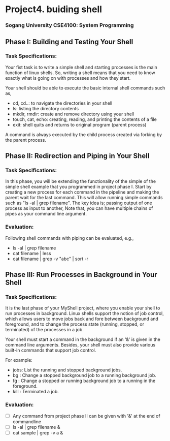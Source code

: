 # Project4. buiding shell
### Sogang University CSE4100: System Programming 

## Phase I: Building and Testing Your Shell
### Task Specifications:
Your fist task is to write a simple shell and starting processes is the main function of linux shells.
So, writing a shell means that you need to know exactly what is going on with processes and how they start.

Your shell should be able to execute the basic internal shell commands such as,

- cd, cd..: to navigate the directories in your shell
- ls: listing the directory contents
- mkdir, rmdir: create and remove directory using your shell
- touch, cat, echo: creating, reading, and printing the contents of a file
- exit: shell quits and returns to original program (parent process)

A command is always executed by the child process created via forking by the parent process.

## Phase II: Redirection and Piping in Your Shell
### Task Specifications:
In this phase, you will be extending the functionality of the simple of the simple shell example that you programmed in project phase I.
Start by creating a new process for each command in the pipeline and making the parent wait for the last command. This will allow running simple commands such as "ls -al | grep filename".
The key idea is; passing output of one process as input to another, Note that, you can have multiple chains of pipes as your command line argument.

### Evaluation:
Following shell commands with piping can be evaluated, e.g.,

- ls -al | grep filename
- cat filename | less
- cat filename | grep -v "abc" | sort -r

## Phase III: Run Processes in Background in Your Shell
### Task Specifications:
It is the last phase of your MyShell project, where you enable your shell to run processes in background. Linux shells support the notion of job control, which allows users to move jobs back and fore between background and foreground, and to change the process state (running, stopped, or terminated) of the processes in a job.

Your shell must start a command in the background if an '&' is given in the command line arguments. Besides, your shell must also provide various built-in commands that support job control.

For example: 
- jobs: List the running and stopped background jobs.
- bg <job>: Change a stopped background job to a running background job.
- fg <job>: Change a stopped or running background job to a running in the foreground.
- kill <job>: Terminated a job.

### Evaluation: 
- [ ] Any command from project phase II can be given with '&' at the end of commandline
- [ ] ls -al | grep filename &
- [ ] cat sample | grep -v a &